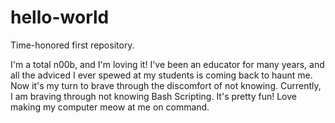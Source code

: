 # hello-world
Time-honored first repository.

I'm a total n00b, and I'm loving it! I've been an educator for many years, and all the adviced I ever spewed at my students is coming back to haunt me. Now it's my turn to brave through the discomfort of not knowing.
Currently, I am braving through not knowing Bash Scripting. It's pretty fun! Love making my computer meow at me on command.

